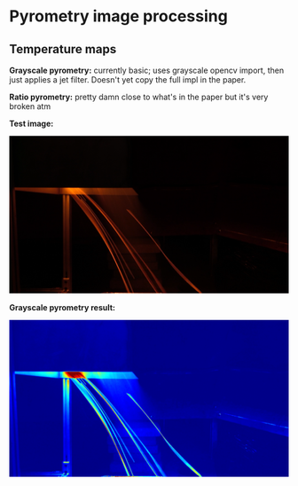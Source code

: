 # Pyrometry image processing

## Temperature maps

**Grayscale pyrometry:** currently basic; uses grayscale opencv import, then just applies a jet filter. Doesn't yet copy the full impl in the paper.

**Ratio pyrometry:** pretty damn close to what's in the paper but it's very broken atm

**Test image:**

![](01-0001.png)

**Grayscale pyrometry result:**

![](01-0001-transformed-grayscale.png)
